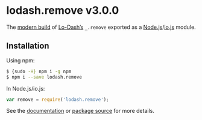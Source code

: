 # lodash.remove v3.0.0

The [modern build](https://github.com/lodash/lodash/wiki/Build-Differences) of [Lo-Dash’s](https://lodash.com/) `_.remove` exported as a [Node.js](http://nodejs.org/)/[io.js](https://iojs.org/) module.

## Installation

Using npm:

```bash
$ {sudo -H} npm i -g npm
$ npm i --save lodash.remove
```

In Node.js/io.js:

```js
var remove = require('lodash.remove');
```

See the [documentation](https://lodash.com/docs#remove) or [package source](https://github.com/lodash/lodash/blob/3.0.0-npm-packages/lodash.remove/index.js) for more details.
